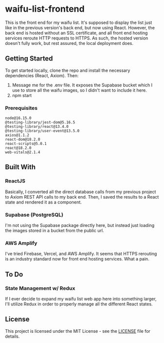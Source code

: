 # waifu-list-frontend
This is the front end for my waifu list. It's supposed to display the list just like in the previous version's back end, but now using React. However, the back end is hosted without an SSL certificate, and all front end hosting services reroute HTTP requests to HTTPS. As such, the hosted version doesn't fully work, but rest assured, the local deployment does. 

## Getting Started
To get started locally, clone the repo and install the necessary dependencies (React, Axiom). Then:
1. Message me for the .env file. It exposes the Supabase bucket which I use to store all the waifu images, so I didn't want to include it here.
2. npm start

### Prerequisites
```
node@16.15.0
@testing-library/jest-dom@5.16.5
@testing-library/react@13.4.0
@testing-library/user-event@13.5.0
axios@1.1.2
react-dom@18.2.0
react-scripts@5.0.1
react@18.2.0
web-vitals@2.1.4
```

## Built With
### ReactJS
Basically, I converted all the direct database calls from my previous project to Axiom REST API calls to my back end. Then, I saved the results to a React state and rendered it as a component. 

### Supabase (PostgreSQL)
I'm not using the Supabase package directly here, but instead just loading the images stored in a bucket from the public url. 

### AWS Amplify
I've tried Firebase, Vercel, and AWS Amplify. It seems that HTTPS rerouting is an industry standard now for front end hosting services. What a pain.

## To Do
### State Management w/ Redux
If I ever decide to expand my waifu list web app here into something larger, I'll utilize Redux in order to properly manage all the different React states.

## License
This project is licensed under the MIT License - see the <a href="https://github.com/Chubbyman2/waifu-list-frontend/blob/main/LICENSE">LICENSE</a> file for details.
